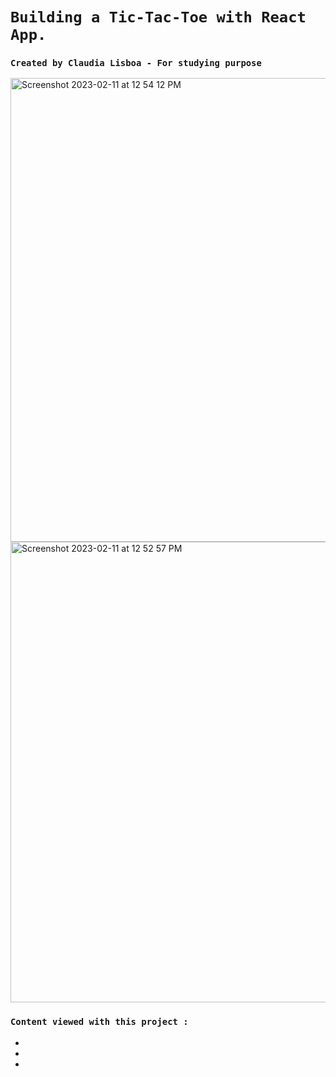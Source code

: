 # `Building a Tic-Tac-Toe with React App.`

### `Created by Claudia Lisboa - For studying purpose`


<img width="742" alt="Screenshot 2023-02-11 at 12 54 12 PM" src="https://user-images.githubusercontent.com/21189063/218273459-e0acc5ee-ac62-45d7-8b56-4a3450eb22b7.png">


<img width="737" alt="Screenshot 2023-02-11 at 12 52 57 PM" src="https://user-images.githubusercontent.com/21189063/218273426-5564aef1-ca7a-4be8-9160-2bda6c9f09c7.png">




### `Content viewed with this project :`

- 
-
-

